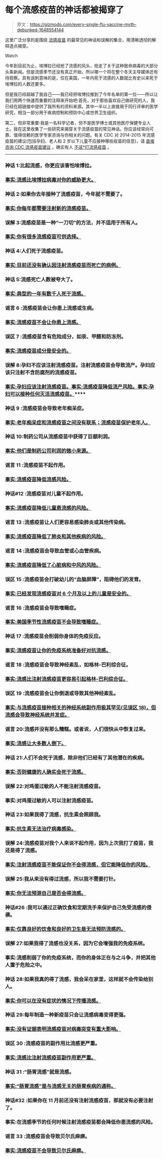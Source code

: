 # 每个流感疫苗的神话都被揭穿了

> 原文：<https://gizmodo.com/every-single-flu-vaccine-myth-debunked-1648554144>

这里广泛分享的是围绕 [流感疫苗](http://io9.com/dont-forget-to-get-your-flu-shot-1402004133) 的最常见的神话和误解的集合，用清晰透彻的解释逐点揭穿。

Watch

今年到目前为止，埃博拉已经抢了流感的风头，抢走了关于这种致命病毒的大部分头条新闻。但是流感季节还没有真正开始，所以哪一个将在整个冬天主导媒体还有待观察。具有讽刺意味的是，仅在美国，一年内死于流感的人数就比有史以来死于埃博拉的人数还要多。

但是我已经超越了我自己——我已经把埃博拉推到了今年名单的第一位——所以让我们用两个快速而重要的注释来开始吧:首先，对于那些喜欢自己做研究的人，我已经在超链接中提供了我所有的资料来源。其中一半以上直接用于同行评审的医学研究，相当一部分用于疾病控制和预防中心或世界卫生组织。

第二，但非常重要:我是一名科学记者，但不是医学博士或其他医疗保健专业人士。我在这里收集了一些研究来揭穿关于流感疫苗的常见神话。你应该经常向可靠、值得信赖的医学专家咨询与你相关的问题。有关 CDC 对 2014-2015 年流感疫苗的建议(包括孕妇、老人和 2 岁以下儿童不应接种哪些疫苗的信息)，请 [直接咨询 CDC 流感疫苗建议](http://www.cdc.gov/mmwr/preview/mmwrhtml/mm6332a3.htm) 。确实有人 [不该*打流感疫苗](http://www.cdc.gov/vaccines/vpd-vac/should-not-vacc.htm#flu) 。

* * *

### 神话 1:比起流感，你更应该害怕埃博拉。

### [**事实:流感比埃博拉病毒对你的威胁更大。**](http://www.redwineandapplesauce.com/2014/10/10/33-flu-vaccine-myths/#ebola)

### 神话 2:如果你去年接种了流感疫苗，今年就不需要了。

### [**事实:你每年都需要注射新的流感疫苗。**](http://www.redwineandapplesauce.com/2014/10/10/33-flu-vaccine-myths/#newshot)

### 误解 3:流感疫苗是一种“一刀切”的方法，并不适用于所有人。

### [**事实:你有很多流感疫苗可供选择。**](http://www.redwineandapplesauce.com/2014/10/10/33-flu-vaccine-myths/#onesize)

### 神话 4:人们死于流感疫苗。

### [**事实:目前还没有确认因注射流感疫苗而死亡的病例。**](http://www.redwineandapplesauce.com/2014/10/10/33-flu-vaccine-myths/#die)

### 神话 5:流感死亡人数被夸大了。

### [**事实:典型的一年有数千人死于流感。**](http://www.redwineandapplesauce.com/2014/10/10/33-flu-vaccine-myths/#exaggeration)

### 谣言 6 :流感疫苗会让你患上流感或生病。

### [**事实:流感疫苗不会让你患上流感。**](http://www.redwineandapplesauce.com/2014/10/10/33-flu-vaccine-myths/#givesflu)

### **误区 7** :流感疫苗含有危险成分，如汞、甲醛和防冻剂。

### [**事实:流感疫苗成分是安全的。**](http://www.redwineandapplesauce.com/2014/10/10/33-flu-vaccine-myths/#ingredients)

### 误解 8:孕妇不应该注射流感疫苗。注射流感疫苗会导致流产。孕妇应该只注射不含防腐剂的流感疫苗。

### [**事实:孕妇应该注射流感疫苗。**](http://www.redwineandapplesauce.com/2014/10/10/33-flu-vaccine-myths/#pregnant1)**[**事实:流感疫苗降低流产风险。**](http://www.redwineandapplesauce.com/2014/10/10/33-flu-vaccine-myths/#pregnant2)**[**事实:孕妇可以接种任何灭活流感疫苗。**](http://www.redwineandapplesauce.com/2014/10/10/33-flu-vaccine-myths/#pregnant3)****

### ****神话 9 :流感疫苗会导致老年痴呆症。****

### ****[**事实:老年痴呆症和流感疫苗之间没有联系；流感疫苗保护老年人。**](http://www.redwineandapplesauce.com/2014/10/10/33-flu-vaccine-myths/#alzheimers)****

### ****神话 10:制药公司从流感疫苗中获得了巨额利润。****

### ****[**事实:他们是制药公司利润的微小来源。**](http://www.redwineandapplesauce.com/2014/10/10/33-flu-vaccine-myths/#pharma)****

### ****谣言 11 :流感疫苗不起作用。****

### ****[**事实:流感疫苗降低流感风险。**](http://www.redwineandapplesauce.com/2014/10/10/33-flu-vaccine-myths/#effective)****

### ****神话#12 :流感疫苗对儿童不起作用。****

### ****[**事实:流感疫苗降低儿童患流感的风险。**](http://www.redwineandapplesauce.com/2014/10/10/33-flu-vaccine-myths/#children)****

### ****谣言 13 :流感疫苗让人们更容易感染肺炎或其他传染病。****

### ****[**事实:流感疫苗降低了肺炎和其他疾病的风险。**](http://www.redwineandapplesauce.com/2014/10/10/33-flu-vaccine-myths/#pneumonia)****

### ******谣言 14** :流感疫苗会导致血管或心血管疾病。****

### ****[**事实:流感疫苗降低了心脏病和中风的风险。**](http://www.redwineandapplesauce.com/2014/10/10/33-flu-vaccine-myths/#heart)****

### ******误区 15** :流感疫苗会打破幼儿的“血脑屏障”，阻碍他们的发育。****

### ****[**事实:已经发现流感疫苗对 6 个月及以上的儿童是安全的。**](http://www.redwineandapplesauce.com/2014/10/10/33-flu-vaccine-myths/#bbb)****

### ****谣言 16 :流感疫苗会导致嗜睡症。****

### ****[**事实:美国季节性流感疫苗不会导致嗜睡症。**](http://www.redwineandapplesauce.com/2014/10/10/33-flu-vaccine-myths/#narcolepsy)****

### ****神话 17 :流感疫苗会削弱你身体的免疫反应。****

### ****[**事实:流感疫苗让你的免疫系统准备好对抗流感。**](http://www.redwineandapplesauce.com/2014/10/10/33-flu-vaccine-myths/#immune)****

### ****谣言 18 :流感疫苗会导致神经紊乱，如格林-巴利综合征。****

### ****[**事实:流感比注射流感疫苗更容易引起格林-巴利综合征。**](http://www.redwineandapplesauce.com/2014/10/10/33-flu-vaccine-myths/#gbs)****

### ****误区 19 :流感疫苗会让你倒退或导致其他神经紊乱。****

### ****[**事实:与流感疫苗接种相关的神经系统副作用极其罕见(见误区 18)，但流感会导致神经系统并发症。**](http://www.redwineandapplesauce.com/2014/10/10/33-flu-vaccine-myths/#neurological)****

### ****谣言 20:流感并没有那么糟糕。或者说，人们很快从中恢复过来。****

### ****[**事实:流感让大多数人倒下。**](http://www.redwineandapplesauce.com/2014/10/10/33-flu-vaccine-myths/#bad)****

### ****神话 21:人们不会死于流感，除非他们已经有了其他潜在的疾病。****

### ****[**事实:否则健康的人确实会死于流感。**](http://www.redwineandapplesauce.com/2014/10/10/33-flu-vaccine-myths/#deaths)****

### ****误解 22:对鸡蛋过敏的人不能注射流感疫苗。****

### ****事实:对鸡蛋过敏的人可以注射流感疫苗。****

### ****神话 23:如果我得了流感，抗生素会照顾我。****

### ****[**事实:抗生素无法治疗病毒感染。**](http://www.redwineandapplesauce.com/2014/10/10/33-flu-vaccine-myths/#antibiotics)****

### ****误解 24:流感疫苗对我个人来说不起作用，因为上次我打了疫苗，我还是得了流感。****

### ****[**事实:注射流感疫苗不能保证你不会得流感，但它能降低你的风险。**](http://www.redwineandapplesauce.com/2014/10/10/33-flu-vaccine-myths/#gotflu)****

### ****误解 25:我从来没有得过流感，所以我不需要打针。****

### ****[**事实:你无法预测自己是否会得流感。**](http://www.redwineandapplesauce.com/2014/10/10/33-flu-vaccine-myths/#predict)****

### ****神话#26 :我可以通过正确饮食和定期洗手来保护自己免受流感的侵袭。****

### ****[**事实:仅靠良好的饮食和良好的卫生是无法预防流感的。**](http://www.redwineandapplesauce.com/2014/10/10/33-flu-vaccine-myths/#protection)****

### ****误解 27:如果我得了流感也没关系，因为它会增强我的免疫系统。****

### ****事实:流感削弱了你的免疫系统，而你的身体正在与之斗争，并把其他人置于危险之中。****

### ****神话 28:如果我真的得了流感，我会呆在家里，这样就不会传染给别人。****

### ****[**事实:你可以在没有症状的情况下传播流感。**](http://www.redwineandapplesauce.com/2014/10/10/33-flu-vaccine-myths/#transmission)****

### ****神话 29:每年制造一种新疫苗只会让流感病毒变得更强。****

### ****[**事实:没有证据表明流感疫苗对病毒突变有重大影响。**](http://www.redwineandapplesauce.com/2014/10/10/33-flu-vaccine-myths/#drift)****

### ****误区 30 :流感疫苗的副作用比流感更严重。****

### ****[**事实:流感比注射流感疫苗副作用更严重。**](http://www.redwineandapplesauce.com/2014/10/10/33-flu-vaccine-myths/#sideeffects)****

### ****神话 31 :“肠胃流感”就是流感。****

### ****[**事实:“肠胃流感”是与流感无关的肠胃疾病的通称。**](http://www.redwineandapplesauce.com/2014/10/10/33-flu-vaccine-myths/#stomachflu)****

### ****神话#32 :如果你在 11 月前还没有注射流感疫苗，那就没有必要注射了。****

### ****事实:在流感季节的任何时候注射流感疫苗都会降低你患流感的风险。****

### ****谣言 33 :流感疫苗会导致贝尔氏麻痹。****

### ****[**事实:流感疫苗不会导致贝尔氏麻痹。**](http://www.redwineandapplesauce.com/2014/10/10/33-flu-vaccine-myths/#bellspalsy)****